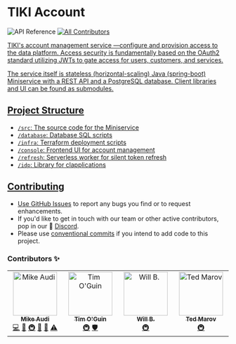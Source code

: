 # TIKI Account

<img alt="API Reference" src="https://img.shields.io/badge/-API_Reference-white?style=flat&logo=ReadMe&logoColor=white&labelColor=018EF5&color=018EF5"></a><!-- ALL-CONTRIBUTORS-BADGE:START - Do not remove or modify this section -->
[![All Contributors](https://img.shields.io/badge/all_contributors-4-orange.svg?style=flat)](#contributors-)
<!-- ALL-CONTRIBUTORS-BADGE:END --> <a href="https://mytiki.com/reference">


TIKI's account management service —configure and provision access to the data platform. Access security is fundamentally based on the OAuth2 standard utilizing JWTs to gate access for users, customers, and services.

The service itself is stateless (horizontal-scaling) Java (spring-boot) Miniservice with a REST API and a PostgreSQL database. Client libraries and UI can be found as submodules.

## Project Structure

- `/src`: The source code for the Miniservice
- `/database`: Database SQL scripts
- `/infra`: Terraform deployment scripts
- `/console`: Frontend UI for account management
- `/refresh`: Serverless worker for silent token refresh
- `/idp`: Library for clapplications

## Contributing

- Use [GitHub Issues](https://github.com/tiki/tiki-account/issues) to report any bugs you find or to request enhancements.
- If you'd like to get in touch with our team or other active contributors, pop in our 👾 [Discord](https://discord.gg/tiki).
- Please use [conventional commits](https://www.conventionalcommits.org/en/v1.0.0/) if you intend to add code to this project.


### Contributors ✨

<!-- ALL-CONTRIBUTORS-LIST:START - Do not remove or modify this section -->
<!-- prettier-ignore-start -->
<!-- markdownlint-disable -->
<table>
  <tbody>
    <tr>
      <td align="center" valign="top" width="14.28%"><a href="http://mytiki.com"><img src="https://avatars.githubusercontent.com/u/3769672?v=4?s=100" width="100px;" alt="Mike Audi"/><br /><sub><b>Mike Audi</b></sub></a><br /><a href="https://github.com/tiki/tiki-account/commits?author=mike-audi" title="Code">💻</a> <a href="https://github.com/tiki/tiki-account/pulls?q=is%3Apr+reviewed-by%3Amike-audi" title="Reviewed Pull Requests">👀</a> <a href="#infra-mike-audi" title="Infrastructure (Hosting, Build-Tools, etc)">🚇</a> <a href="#maintenance-mike-audi" title="Maintenance">🚧</a> <a href="https://github.com/tiki/tiki-account/commits?author=mike-audi" title="Documentation">📖</a> <a href="https://github.com/tiki/tiki-account/commits?author=mike-audi" title="Tests">⚠️</a></td>
      <td align="center" valign="top" width="14.28%"><a href="https://github.com/timoguin"><img src="https://avatars.githubusercontent.com/u/671968?v=4?s=100" width="100px;" alt="Tim O'Guin"/><br /><sub><b>Tim O'Guin</b></sub></a><br /><a href="#infra-timoguin" title="Infrastructure (Hosting, Build-Tools, etc)">🚇</a> <a href="#security-timoguin" title="Security">🛡️</a></td>
      <td align="center" valign="top" width="14.28%"><a href="https://github.com/wsb1994"><img src="https://avatars.githubusercontent.com/u/36477199?v=4?s=100" width="100px;" alt="Will B."/><br /><sub><b>Will B.</b></sub></a><br /><a href="#infra-wsb1994" title="Infrastructure (Hosting, Build-Tools, etc)">🚇</a></td>
      <td align="center" valign="top" width="14.28%"><a href="http://tedmarov.github.io"><img src="https://avatars.githubusercontent.com/u/68402820?v=4?s=100" width="100px;" alt="Ted Marov"/><br /><sub><b>Ted Marov</b></sub></a><br /><a href="#infra-tedmarov" title="Infrastructure (Hosting, Build-Tools, etc)">🚇</a></td>
    </tr>
  </tbody>
</table>

<!-- markdownlint-restore -->
<!-- prettier-ignore-end -->

<!-- ALL-CONTRIBUTORS-LIST:END -->
